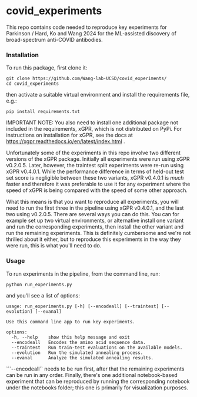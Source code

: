 # covid_experiments

This repo contains code needed to reproduce key experiments for Parkinson / Hard, Ko and Wang 2024 for the ML-assisted discovery of broad-spectrum anti-COVID antibodies.

### Installation

To run this package, first clone it:
```
git clone https://github.com/Wang-lab-UCSD/covid_experiments/
cd covid_experiments
```

then activate a suitable virtual environment and install the requirements file, e.g.:
```
pip install requirements.txt
```
IMPORTANT NOTE: You also need to install one additional package not included in the requirements,
xGPR, which is not distributed on PyPi. For instructions on installation for xGPR, see the docs at
https://xgpr.readthedocs.io/en/latest/index.html .

Unfortunately some of the experiments in this repo involve two different versions of the xGPR
package. Initially all experiments were run using xGPR v0.2.0.5. Later, however, the traintest split
experiments were re-run using xGPR v0.4.0.1. While the performance difference in terms of held-out
test set score is negligible between these two variants, xGPR v0.4.0.1 is *much* faster and therefore
it was preferable to use it for any experiment where the speed of xGPR is being compared with the
speed of some other approach.

What this means is that you want to reproduce all experiments, you will need to run the first three
in the pipeline using xGPR v0.4.0.1, and the last two using v0.2.0.5. There are several ways you can
do this. You can for example set up two virtual environments, or alternative install one variant and
run the corresponding experiments, then install the other variant and run the remaining experiments.
This is definitely cumbersome and we're not thrilled about it either, but to reproduce this experiments in
the way they were run, this is what you'll need to do.

### Usage

To run experiments in the pipeline, from the command line, run:
```
python run_experiments.py
```

and you'll see a list of options:
```
usage: run_experiments.py [-h] [--encodeall] [--traintest] [--evolution] [--evanal]              
                                                                                                                
Use this command line app to run key experiments.

options:
  -h, --help    show this help message and exit
  --encodeall   Encodes the amino acid sequence data.
  --traintest   Run train-test evaluations on the available models.
  --evolution   Run the simulated annealing process.
  --evanal      Analyze the simulated annealing results.
```

```--encodeall`` needs to be run first, after that the remaining experiments can be run in any order.
Finally, there's one additional notebook-based experiment that can be reproduced by running the
corresponding notebook under the notebooks folder; this one is primarily for visualization purposes.
